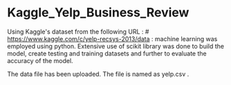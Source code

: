# Kaggle_Yelp_Business_Review
Using Kaggle's dataset from the following URL : # https://www.kaggle.com/c/yelp-recsys-2013/data :  machine learning was employed using python. Extensive use of scikit library was done to build the model, create testing and training datasets and further to evaluate the accuracy of the model.

The data file has been uploaded. The file is named as yelp.csv .
